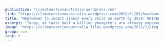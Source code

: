 ```yaml
---
publication: "climateactionaustralia.wordpress.com"
link: "https://climateactionaustralia.wordpress.com/2022/11/05/heatwaves-to-impact-almost-every-child-on-earth-by-2050-unicef-report-climatecrisis-demand-climateaction-sdg13-cop27-tellthetruth/"
title: "Heatwaves to impact almost every child on earth by 2050: UNICEF report #ClimateCrisis demand #ClimateAction #SDG13 #COP27 #TellTheTruth"
excerpt: "Today, at least half a billion youngsters are already exposed to a high number of heatwaves, placing them on the front lines of climate change, the UN agency noted. By the middle of this century, m…"
image: "https://climateactionaustralia.files.wordpress.com/2022/11/img_1955.jpg"
group: con
rank: 5
---
```

